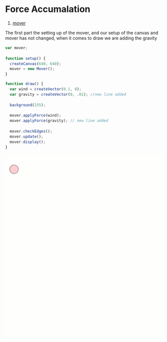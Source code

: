 # Force Accumalation

1. [mover](mover/)

The first part the setting up of the mover, and our setup of the canvas and mover has not changed, when it comes to draw we are adding the gravity

```js
var mover;

function setup() {
  createCanvas(640, 640);
  mover = new Mover();  
}
```

```js
function draw() {
  var wind = createVector(0.1, 0);
  var gravity = createVector(0, .01); //new line added

  background(255);

  mover.applyForce(wind);
  mover.applyForce(gravity); // new line added

  mover.checkEdges();
  mover.update();
  mover.display();
}
```
<img src ="img/force.gif"/>
